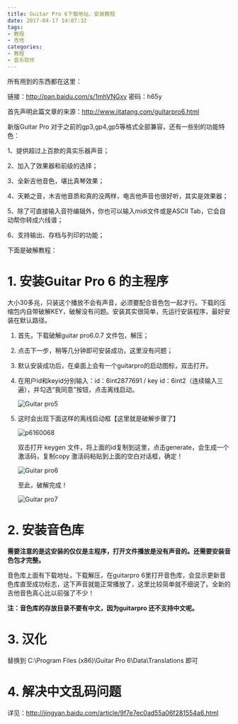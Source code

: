 ```yaml
---
title: Guitar Pro 6下载地址、安装教程
date: 2017-04-17 14:07:32
tags:
- 教程
- 吉他
categories:
- 教程
- 音乐软件
---
```


所有用到的东西都在这里：

链接：http://pan.baidu.com/s/1mhVNGxy 密码：h65y

首先声明此篇文章的来源：http://www.jitatang.com/guitarpro6.html

新版Guitar Pro 对于之前的gp3,gp4,gp5等格式全部兼容，还有一些别的功能特色：

1、提供超过上百款的真实乐器声音；

2、加入了效果器和前级的选择；

3、全新吉他音色，堪比真琴效果；

4、天赖之音，木吉他音质和真的没两样，电吉他声音也很好听，其实是效果器；

5、除了可直接输入音符编辑外，你也可以输入midi文件或是ASCII Tab，它会自动帮你转成六线谱；

6、支持输出、存档与列印的功能；

下面是破解教程：

<!--more-->

# 1. 安装Guitar Pro 6 的主程序

大小30多兆，只装这个播放不会有声音，必须要配合音色包一起才行。下载的压缩包内自带破解KEY，破解没有问题。安装其实很简单，先运行安装程序，最好安装在默认路径。

1. 首先，下载破解guitar pro6.0.7 文件包，解压；

2. 点击下一步，稍等几分钟即可安装成功，这里没有问题；

3. 默认安装成功后，在桌面上会有一个guitarpro的启动图标，双击打开。

4. 在用户id和keyid分别输入：id：6int2877691 / key id：6int2（连续输入三遍），并勾选“我同意”按钮，点击离线启动。

   ![Guitar pro5](http://img.jitatang.com/wp-content/uploads/2014/03/5.png)

5. 这时会出现下面这样的离线启动框【这里就是破解步骤了】

   ![p6160068](http://img.jitatang.com/wp-content/uploads/2014/03/p6160068.jpg)

   双击打开 keygen 文件，将上面的id复制到这里，点击generate，会生成一个激活码，复制copy 激活码粘贴到上面的空白对话框，确定！

   ![Guitar pro6](http://img.jitatang.com/wp-content/uploads/2014/03/6.png)

   至此，破解完成！

   ![Guitar pro7](http://img.jitatang.com/wp-content/uploads/2014/03/7.png)

# 2. 安装音色库

**需要注意的是这安装的仅仅是主程序，打开文件播放是没有声音的。还需要安装音色包才完整。**

音色库上面有下载地址，下载解压，在guitarpro 6里打开音色库，会显示更新音色库直至成功标志，这下声音就能正常播放了，这里比较简单就不细说了。全新的吉他音色真心比以前强了不少！

**注：音色库的存放目录不要有中文，因为guitarpro 还不支持中文呢。**

# 3. 汉化

替换到 C:\Program Files (x86)\Guitar Pro 6\Data\Translations 即可

# 4. 解决中文乱码问题

详见：http://jingyan.baidu.com/article/9f7e7ec0ad55a06f281554a6.html